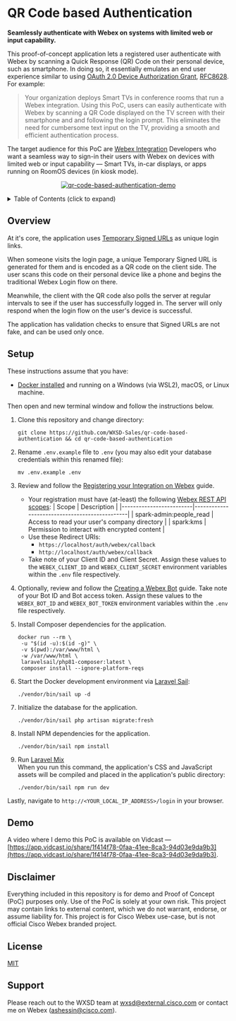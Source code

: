 QR Code based Authentication
============================
**Seamlessly authenticate with Webex on systems with limited web or input capability.**

This proof-of-concept application lets a registered user authenticate with Webex by scanning a Quick Response (QR) Code on their personal device, such as smartphone. In doing so, it essentially emulates an end user experience similar to using [OAuth 2.0 Device Authorization Grant](https://oauth.net/2/device-flow/), [RFC8628](https://tools.ietf.org/html/rfc8628). For example:
> Your organization deploys Smart TVs in conference rooms that run a Webex integration. Using this PoC, users can easily authenticate with Webex by scanning a QR Code displayed on the TV screen with their smartphone and and following the login prompt. This eliminates the need for cumbersome text input on the TV, providing a smooth and efficient authentication process.

The target audience for this PoC are [Webex Integration](https://developer.webex.com/docs/integrations) Developers who want a seamless way to sign-in their users with Webex on devices with limited web or input capability — Smart TVs, in-car displays, or apps running on RoomOS devices (in kiosk mode).


<p align="center">
    <a href="https://app.vidcast.io/share/432b5b0a-48dd-4197-9aa7-cf6e60f17003" target="_blank">
        <img src="https://user-images.githubusercontent.com/6129517/152443487-9bce59e6-1704-4d3d-82f5-15c65592afc4.gif" alt="qr-code-based-authentication-demo"/>
    </a>
</p>

<!-- ⛔️ MD-MAGIC-EXAMPLE:START (TOC:collapse=true&collapseText=Click to expand) -->
<details>
<summary>Table of Contents (click to expand)</summary>

  * [Overview](#overview)
  * [Setup](#setup)
  * [Demo](#demo)
  * [Disclaimer](#disclaimer)
  * [License](#license)
  * [Support](#support)

</details>
<!-- ⛔️ MD-MAGIC-EXAMPLE:END -->

## Overview
At it's core, the application uses [Temporary Signed URLs](https://laravel.com/docs/8.x/urls) as unique login links.

When someone visits the login page, a unique Temporary Signed URL is generated for them and is 
encoded as a QR code on the client side. The user scans this code on their personal device like 
a phone and begins the traditional Webex Login flow on there.

Meanwhile, the client with the QR code also polls the server at regular intervals to see if the 
user has successfully logged in. The server will only respond when the login flow on the user's 
device is successful.

The application has validation checks to ensure that Signed URLs are not fake, and can be 
used only once.

## Setup

These instructions assume that you have:
- [Docker installed](https://docs.docker.com/engine/install/) and running on a Windows (via WSL2), macOS, or Linux machine.

Then open and new terminal window and follow the instructions below.

1. Clone this repository and change directory:
   ```
   git clone https://github.com/WXSD-Sales/qr-code-based-authentication && cd qr-code-based-authentication
   ```

2. Rename `.env.example` file to `.env` (you may also edit your database credentials within this renamed file):
   ```
   mv .env.example .env
   ```

3. Review and follow the [Registering your Integration
   on Webex](https://developer.webex.com/docs/integrations#registering-your-integration) guide.
    - Your registration must have (at-least) the following [Webex REST API scopes](https://developer.webex.com/docs/integrations#scopes):
      | Scope                   | Description                                   |
      |-------------------------|-----------------------------------------------|
      | spark-admin:people_read | Access to read your user's company directory  |
      | spark:kms               | Permission to interact with encrypted content |
    - Use these Redirect URIs:
        - `https://localhost/auth/webex/callback`
        - `http://localhost/auth/webex/callback`
    - Take note of your Client ID and Client Secret. Assign these values to the `WEBEX_CLIENT_ID` and `WEBEX_CLIENT_SECRET` environment variables within the `.env` file respectively.

4. Optionally, review and follow the [Creating a Webex Bot](https://developer.webex.com/docs/bots#creating-a-webex-bot)
   guide. Take note of your Bot ID and Bot access token. Assign these values to the `WEBEX_BOT_ID` 
   and `WEBEX_BOT_TOKEN` environment variables within the `.env` file respectively.

5. Install Composer dependencies for the application.
   ```
   docker run --rm \
    -u "$(id -u):$(id -g)" \
    -v $(pwd):/var/www/html \
    -w /var/www/html \
    laravelsail/php81-composer:latest \
    composer install --ignore-platform-reqs
   ```

6. Start the Docker development environment via [Laravel Sail](https://laravel.com/docs/8.x/sail):
   ```
   ./vendor/bin/sail up -d
   ```

7. Initialize the database for the application.
   ```
   ./vendor/bin/sail php artisan migrate:fresh
   ```

8. Install NPM dependencies for the application.
   ```
   ./vendor/bin/sail npm install
   ```

9. Run [Laravel Mix](https://laravel.com/docs/8.x/mix)  
   When you run this command, the application's CSS and JavaScript assets will be compiled and placed in the application's public directory:
   ```
   ./vendor/bin/sail npm run dev
   ```

Lastly, navigate to `http://<YOUR_LOCAL_IP_ADDRESS>/login` in your browser.


## Demo

A video where I demo this PoC is available on Vidcast — [https://app.vidcast.io/share/1f414f78-0faa-41ee-8ca3-94d03e9da9b3](https://app.vidcast.io/share/1f414f78-0faa-41ee-8ca3-94d03e9da9b3).

## Disclaimer

Everything included in this repository is for demo and Proof of Concept (PoC) purposes only. Use of the PoC is solely
at your own risk. This project may contain links to external content, which we do not warrant, endorse, or assume
liability for. This project is for Cisco Webex use-case, but is not official Cisco Webex branded project.

## License

[MIT](./LICENSE)

## Support

Please reach out to the WXSD team at [wxsd@external.cisco.com](mailto:wxsd@external.cisco.com?cc=ashessin@cisco.com&subject=QR%20Code%20based%20Authentication) or contact me on Webex (ashessin@cisco.com).
